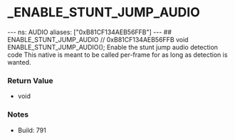 # _ENABLE_STUNT_JUMP_AUDIO

--- ns: AUDIO aliases: ["0xB81CF134AEB56FFB"] --- ## ENABLE_STUNT_JUMP_AUDIO  // 0xB81CF134AEB56FFB void ENABLE_STUNT_JUMP_AUDIO();  Enable the stunt jump audio detection code  This native is meant to be called per-frame for as long as detection is wanted.

### Return Value
* void

### Notes
* Build: 791

